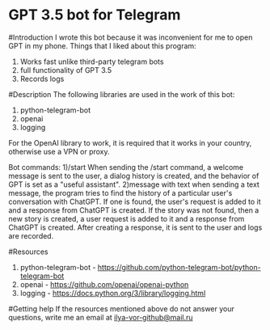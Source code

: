 # GPT 3.5 bot for Telegram

#Introduction
I wrote this bot because it was inconvenient for me to open GPT in my phone.
Things that I liked about this program: 
1) Works fast unlike third-party telegram bots 
2) full functionality of GPT 3.5 
3) Records logs

#Description
The following libraries are used in the work of this bot:
1) python-telegram-bot
2) openai
3) logging

For the OpenAI library to work, it is required that it works in your country, otherwise use a VPN or proxy.

Bot commands: 
1)/start 
When sending the /start command, a welcome message is sent to the user, a dialog history is created, and the behavior of GPT is set as a "useful assistant".
2)message with text
when sending a text message, the program tries to find the history of a particular user's conversation with ChatGPT.
If one is found, the user's request is added to it and a response from ChatGPT is created.
If the story was not found, then a new story is created, a user request is added to it and a response from ChatGPT is created.
After creating a response, it is sent to the user and logs are recorded.

#Resources
1) python-telegram-bot - https://github.com/python-telegram-bot/python-telegram-bot
2) openai - https://github.com/openai/openai-python
3) logging - https://docs.python.org/3/library/logging.html

#Getting help
If the resources mentioned above do not answer your questions, write me an email at ilya-vor-github@mail.ru